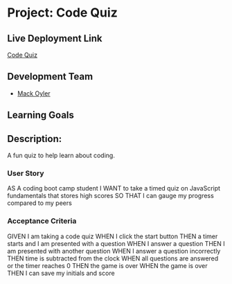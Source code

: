 # Project: Code Quiz

## Live Deployment Link 
[Code Quiz](https://mackoyler.github.io/Code-Quiz/)

## Development Team
- [Mack Oyler](https://www.linkedin.com/in/mack-oyler/)

## Learning Goals


## Description:
A fun quiz to help learn about coding.

### User Story
AS A coding boot camp student
I WANT to take a timed quiz on JavaScript fundamentals that stores high scores
SO THAT I can gauge my progress compared to my peers

### Acceptance Criteria
GIVEN I am taking a code quiz
WHEN I click the start button
THEN a timer starts and I am presented with a question
WHEN I answer a question
THEN I am presented with another question
WHEN I answer a question incorrectly
THEN time is subtracted from the clock
WHEN all questions are answered or the timer reaches 0
THEN the game is over
WHEN the game is over
THEN I can save my initials and score

